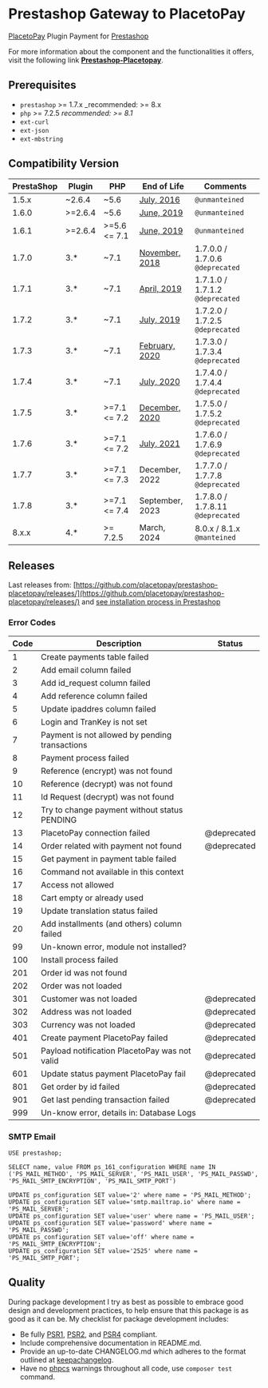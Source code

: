 # Prestashop Gateway to PlacetoPay

[PlacetoPay](https://www.placetopay.com) Plugin Payment for [Prestashop](https://www.prestashop.com)

For more information about the component and the functionalities it offers, visit the following link **[Prestashop-Placetopay](https://placetopay.dev/plugins/prestashop)**.

## Prerequisites

- `prestashop` >= 1.7.x _recommended: >= 8.x
- `php` >= 7.2.5 _recommended: >= 8.1_
- `ext-curl`
- `ext-json`
- `ext-mbstring`

## Compatibility Version

| PrestaShop | Plugin  | PHP          | End of Life                                                                                              | Comments                          |
|------------|---------|--------------|----------------------------------------------------------------------------------------------------------|-----------------------------------|
| 1.5.x      | ~2.6.4  | ~5.6         | [July, 2016](https://www.prestashop.com/en/blog/prestashop-security-release)                             | `@unmanteined`                    |
| 1.6.0      | >=2.6.4 | ~5.6         | [June, 2019](https://www.prestashop.com/en/blog/maintenance-extension-prestashop-1-6)                    | `@unmanteined`                    |
| 1.6.1      | >=2.6.4 | >=5.6 <= 7.1 | [June, 2019](https://www.prestashop.com/en/blog/maintenance-extension-prestashop-1-6)                    | `@unmanteined`                    |
| 1.7.0      | 3.*     | ~7.1         | [November, 2018](https://build.prestashop.com/news/announcing-our-2017-release-schedule/)                | 1.7.0.0 / 1.7.0.6  `@deprecated`  |
| 1.7.1      | 3.*     | ~7.1         | [April, 2019](https://build.prestashop.com/howtos/misc/2017-release-schedule/)                           | 1.7.1.0 / 1.7.1.2  `@deprecated`  |
| 1.7.2      | 3.*     | ~7.1         | [July, 2019](https://build.prestashop.com/howtos/misc/2017-release-schedule/)                            | 1.7.2.0 / 1.7.2.5  `@deprecated`  |
| 1.7.3      | 3.*     | ~7.1         | [February, 2020](https://build.prestashop.com/howtos/misc/2017-release-schedule/)                        | 1.7.3.0 / 1.7.3.4  `@deprecated`  |
| 1.7.4      | 3.*     | ~7.1         | [July, 2020](https://build.prestashop.com/news/announcing-end-of-support-for-obsolete-php-versions/)     | 1.7.4.0 / 1.7.4.4  `@deprecated`  |
| 1.7.5      | 3.*     | >=7.1 <= 7.2 | [December, 2020](https://build.prestashop.com/news/announcing-end-of-support-for-obsolete-php-versions/) | 1.7.5.0 / 1.7.5.2  `@deprecated`  |
| 1.7.6      | 3.*     | >=7.1 <= 7.2 | [July, 2021](https://build.prestashop.com/news/announcing-end-of-support-for-obsolete-php-versions/)     | 1.7.6.0 / 1.7.6.9  `@deprecated`  |
| 1.7.7      | 3.*     | >=7.1 <= 7.3 | December, 2022                                                                                           | 1.7.7.0 / 1.7.7.8  `@deprecated`  |
| 1.7.8      | 3.*     | >=7.1 <= 7.4 | September, 2023                                                                                          | 1.7.8.0 / 1.7.8.11 `@deprecated`  |
| 8.x.x      | 4.*     | >= 7.2.5     | March, 2024                                                                                              | 8.0.x   / 8.1.x    `@manteined`   |

## Releases

Last releases from: [https://github.com/placetopay/prestashop-placetopay/releases/](https://github.com/placetopay/prestashop-placetopay/releases/) and [see installation process in Prestashop](https://addons.prestashop.com/en/content/21-how-to)

### Error Codes

| Code | Description                                    | Status      |
|------|------------------------------------------------|-------------|
| 1    | Create payments table failed                   |             |
| 2    | Add email column failed                        |             |
| 3    | Add id_request column failed                   |             |
| 4    | Add reference column failed                    |             |
| 5    | Update ipaddres column failed                  |             |
| 6    | Login and TranKey is not set                   |             |
| 7    | Payment is not allowed by pending transactions |             |
| 8    | Payment process failed                         |             |
| 9    | Reference (encrypt) was not found              |             |
| 10   | Reference (decrypt) was not found              |             |
| 11   | Id Request (decrypt) was not found             |             |
| 12   | Try to change payment without status PENDING   |             |
| 13   | PlacetoPay connection failed                   | @deprecated |
| 14   | Order related with payment not found           | @deprecated |
| 15   | Get payment in payment table failed            |             |
| 16   | Command not available in this context          |             |
| 17   | Access not allowed                             |             |
| 18   | Cart empty or already used                     |             |
| 19   | Update translation status failed               |             |
| 20   | Add installments (and others) column failed    |             |
| 99   | Un-known error, module not installed?          |             |
| 100  | Install process failed                         |             |
| 201  | Order id was not found                         |             |
| 202  | Order was not loaded                           |             |
| 301  | Customer was not loaded                        | @deprecated |
| 302  | Address was not loaded                         | @deprecated |
| 303  | Currency was not loaded                        | @deprecated |
| 401  | Create payment PlacetoPay failed               | @deprecated |
| 501  | Payload notification PlacetoPay was not valid  | @deprecated |
| 601  | Update status payment PlacetoPay fail          | @deprecated |
| 801  | Get order by id failed                         | @deprecated |
| 901  | Get last pending transaction failed            | @deprecated |
| 999  | Un-know error, details in: Database Logs       |             |

### SMTP Email

```mysql
USE prestashop;

SELECT name, value FROM ps_161_configuration WHERE name IN ('PS_MAIL_METHOD', 'PS_MAIL_SERVER', 'PS_MAIL_USER', 'PS_MAIL_PASSWD', 'PS_MAIL_SMTP_ENCRYPTION', 'PS_MAIL_SMTP_PORT')

UPDATE ps_configuration SET value='2' where name = 'PS_MAIL_METHOD';
UPDATE ps_configuration SET value='smtp.mailtrap.io' where name = 'PS_MAIL_SERVER';
UPDATE ps_configuration SET value='user' where name = 'PS_MAIL_USER';
UPDATE ps_configuration SET value='password' where name = 'PS_MAIL_PASSWD';
UPDATE ps_configuration SET value='off' where name = 'PS_MAIL_SMTP_ENCRYPTION';
UPDATE ps_configuration SET value='2525' where name = 'PS_MAIL_SMTP_PORT';
```

## Quality

During package development I try as best as possible to embrace good design and development practices, to help ensure that this package is as good as it can
be. My checklist for package development includes:

- Be fully [PSR1](https://www.php-fig.org/psr/psr-1/), [PSR2](https://www.php-fig.org/psr/psr-2/), and [PSR4](https://www.php-fig.org/psr/psr-4/) compliant.
- Include comprehensive documentation in README.md.
- Provide an up-to-date CHANGELOG.md which adheres to the format outlined at [keepachangelog](https://keepachangelog.com).
- Have no [phpcs](https://pear.php.net/package/PHP_CodeSniffer) warnings throughout all code, use `composer test` command.
